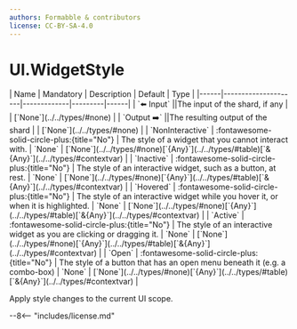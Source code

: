 ```yaml
---
authors: Formabble & contributors
license: CC-BY-SA-4.0
---
```



# UI.WidgetStyle

<div class="sh-parameters" markdown="1">
| Name | Mandatory | Description | Default | Type |
|------|---------------------|-------------|---------|------|
| `⬅️ Input` ||The input of the shard, if any | | [`None`](../../types/#none) |
| `Output ➡️` ||The resulting output of the shard | | [`None`](../../types/#none) |
| `NonInteractive` | :fontawesome-solid-circle-plus:{title="No"}  | The style of a widget that you cannot interact with. | `None` | [`None`](../../types/#none)[`{Any}`](../../types/#table)[`&{Any}`](../../types/#contextvar) |
| `Inactive` | :fontawesome-solid-circle-plus:{title="No"}  | The style of an interactive widget, such as a button, at rest. | `None` | [`None`](../../types/#none)[`{Any}`](../../types/#table)[`&{Any}`](../../types/#contextvar) |
| `Hovered` | :fontawesome-solid-circle-plus:{title="No"}  | The style of an interactive widget while you hover it, or when it is highlighted. | `None` | [`None`](../../types/#none)[`{Any}`](../../types/#table)[`&{Any}`](../../types/#contextvar) |
| `Active` | :fontawesome-solid-circle-plus:{title="No"}  | The style of an interactive widget as you are clicking or dragging it. | `None` | [`None`](../../types/#none)[`{Any}`](../../types/#table)[`&{Any}`](../../types/#contextvar) |
| `Open` | :fontawesome-solid-circle-plus:{title="No"}  | The style of a button that has an open menu beneath it (e.g. a combo-box) | `None` | [`None`](../../types/#none)[`{Any}`](../../types/#table)[`&{Any}`](../../types/#contextvar) |

</div>

Apply style changes to the current UI scope.

--8<-- "includes/license.md"

